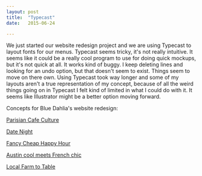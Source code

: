```yaml
---
layout: post
title:  "Typecast"
date:   2015-06-24

---
```

We just started our website redesign project and we are using Typecast to layout fonts for our menus.
Typecast seems tricky, it's not really intuitive. It seems like it could be a really cool program to use for doing quick mockups, but it's not quick at all. It works kind of buggy. I keep deleting lines and looking for an undo option, but that doesn't seem to exist. Things seem to move on there own. Using Typecast took way longer and some of my layouts aren't a true representation of my concept, because of all the weird things going on in Typecast I felt kind of limited in what I could do with it. It seems like Illustrator might be a better option moving forward. 

Concepts for Blue Dahlia's website redesign:

[Parisian Cafe Culture]

[Date Night]

[Fancy Cheap Happy Hour]

[Austin cool meets French chic]

[Local Farm to Table]


[Parisian Cafe Culture]: https://typecast.com/PZ6w74Qgm7/parisian-cafe-culture
[Date Night]: http://typecast.com/PZ6w74Qgm7/blue-dahlia-3
[Fancy Cheap Happy Hour]: http://typecast.com/PZ6w74Qgm7/blue-dahlia-2
[Austin cool meets French chic]: http://typecast.com/PZ6w74Qgm7/blue-dahlia-5
[Local Farm to Table]: http://typecast.com/PZ6w74Qgm7/blue-dahlia-4

